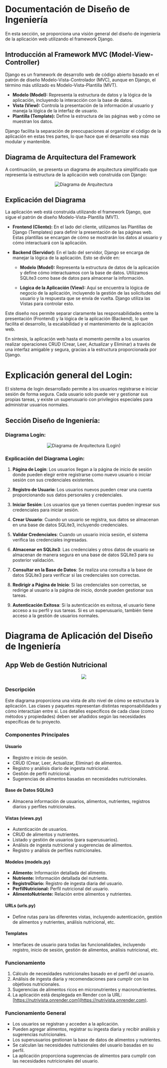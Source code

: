 # Documentación de Diseño de Ingeniería

En esta sección, se proporciona una visión general del diseño de ingeniería de la aplicación web utilizando el framework Django.

## Introducción al Framework MVC (Model-View-Controller)

Django es un framework de desarrollo web de código abierto basado en el patrón de diseño Modelo-Vista-Controlador (MVC), aunque en Django, el término más utilizado es Modelo-Vista-Plantilla (MVT). 

- **Modelo (Model):** Representa la estructura de datos y la lógica de la aplicación, incluyendo la interacción con la base de datos.
- **Vista (View):** Controla la presentación de la información al usuario y maneja la lógica de la interfaz de usuario.
- **Plantilla (Template):** Define la estructura de las páginas web y cómo se muestran los datos.

Django facilita la separación de preocupaciones al organizar el código de la aplicación en estas tres partes, lo que hace que el desarrollo sea más modular y mantenible.

## Diagrama de Arquitectura del Framework

A continuación, se presenta un diagrama de arquitectura simplificado que representa la estructura de la aplicación web construida con Django:

<p align="center">
  <img src="https://github.com/davidguillen2002/proyectoweb/blob/master/Diagrama%20de%20Arquitectura%20(Django).png" alt="Diagrama de Arquitectura">
</p>

## Explicación del Diagrama

La aplicación web está construida utilizando el framework Django, que sigue el patrón de diseño Modelo-Vista-Plantilla (MVT).

- **Frontend (Cliente):** En el lado del cliente, utilizamos las Plantillas de Django (Templates) para definir la presentación de las páginas web. Estas plantillas se encargan de cómo se mostrarán los datos al usuario y cómo interactuará con la aplicación.

- **Backend (Servidor):** En el lado del servidor, Django se encarga de manejar la lógica de la aplicación. Esto se divide en:

    - **Modelo (Model):** Representa la estructura de datos de la aplicación y define cómo interactuamos con la base de datos. Utilizamos SQLite3 como base de datos para almacenar la información.
    
    - **Lógica de la Aplicación (View):** Aquí se encuentra la lógica de negocio de la aplicación, incluyendo la gestión de las solicitudes del usuario y la respuesta que se envía de vuelta. Django utiliza las Vistas para controlar esto.
    
Este diseño nos permite separar claramente las responsabilidades entre la presentación (Frontend) y la lógica de la aplicación (Backend), lo que facilita el desarrollo, la escalabilidad y el mantenimiento de la aplicación web.

En síntesis, la aplicación web hasta el momento permite a los usuarios realizar operaciones CRUD (Crear, Leer, Actualizar y Eliminar) a través de una interfaz amigable y segura, gracias a la estructura proporcionada por Django.

# Explicación general del Login:
El sistema de login desarrollado permite a los usuarios registrarse e iniciar sesión de forma segura. Cada usuario solo puede ver y gestionar sus propias tareas, y existe un superusuario con privilegios especiales para administrar usuarios normales.

## Sección Diseño de Ingeniería:

### Diagrama Login:

<p align="center">
  <img src="https://github.com/davidguillen2002/proyectoweb/blob/master/Login.drawio.png" alt="Diagrama de Arquitectura (Login)">
</p>

### Explicación del Diagrama Login:

1. **Página de Login**: Los usuarios llegan a la página de inicio de sesión donde pueden elegir entre registrarse como nuevo usuario o iniciar sesión con sus credenciales existentes.

2. **Registro de Usuario**: Los usuarios nuevos pueden crear una cuenta proporcionando sus datos personales y credenciales.

3. **Iniciar Sesión**: Los usuarios que ya tienen cuentas pueden ingresar sus credenciales para iniciar sesión.

4. **Crear Usuario**: Cuando un usuario se registra, sus datos se almacenan en una base de datos SQLite3, incluyendo credenciales.

5. **Validar Credenciales**: Cuando un usuario inicia sesión, el sistema verifica las credenciales ingresadas.

6. **Almacenar en SQLite3**: Las credenciales y otros datos de usuario se almacenan de manera segura en una base de datos SQLite3 para su posterior validación.

7. **Consultar en la Base de Datos**: Se realiza una consulta a la base de datos SQLite3 para verificar si las credenciales son correctas.
8. **Redirigir a Página de Inicio**: Si las credenciales son correctas, se redirige al usuario a la página de inicio, donde pueden gestionar sus tareas.
9. **Autenticación Exitosa**: Si la autenticación es exitosa, el usuario tiene acceso a su perfil y sus tareas. Si es un superusuario, también tiene acceso a la gestión de usuarios normales.

# Diagrama de Aplicación del Diseño de Ingeniería
## App Web de Gestión Nutricional

<p align="center">
  <img src="https://github.com/davidguillen2002/proyectoweb/blob/master/Diagrama%20de%20App%20Nutricional.png">
</p>

### Descripción
Este diagrama proporciona una vista de alto nivel de cómo se estructura la aplicación. Las clases y paquetes representan distintas responsabilidades y cómo interactúan entre sí. Los detalles específicos de cada clase (como métodos y propiedades) deben ser añadidos según las necesidades específicas de tu proyecto.

### Componentes Principales

#### Usuario
- Registro e inicio de sesión.
- CRUD (Crear, Leer, Actualizar, Eliminar) de alimentos.
- Registro y análisis diario de ingesta nutricional.
- Gestión de perfil nutricional.
- Sugerencias de alimentos basadas en necesidades nutricionales.

#### Base de Datos SQLite3
- Almacena información de usuarios, alimentos, nutrientes, registros diarios y perfiles nutricionales.

#### Vistas (views.py)
- Autenticación de usuarios.
- CRUD de alimentos y nutrientes.
- Listado y gestión de usuarios (para superusuarios).
- Análisis de ingesta nutricional y sugerencias de alimentos.
- Registro y análisis de perfiles nutricionales.

#### Modelos (models.py)
- **Alimento:** Información detallada del alimento.
- **Nutriente:** Información detallada del nutriente.
- **RegistroDiario:** Registro de ingesta diaria del usuario.
- **PerfilNutricional:** Perfil nutricional del usuario.
- **AlimentoNutriente:** Relación entre alimentos y nutrientes.

#### URLs (urls.py)
- Define rutas para las diferentes vistas, incluyendo autenticación, gestión de alimentos y nutrientes, análisis nutricional, etc.

#### Templates
- Interfaces de usuario para todas las funcionalidades, incluyendo registro, inicio de sesión, gestión de alimentos, análisis nutricional, etc.

### Funcionamiento
1. Cálculo de necesidades nutricionales basado en el perfil del usuario.
2. Análisis de ingesta diaria y recomendaciones para cumplir con los objetivos nutricionales.
3. Sugerencias de alimentos ricos en micronutrientes y macronutrientes.
4. La aplicación está desplegada en Render con la URL: [https://nutrivista.onrender.com](https://nutrivista.onrender.com).

### Funcionamiento General
- Los usuarios se registran y acceden a la aplicación.
- Pueden agregar alimentos, registrar su ingesta diaria y recibir análisis y sugerencias nutricionales.
- Los superusuarios gestionan la base de datos de alimentos y nutrientes.
- Se calculan las necesidades nutricionales del usuario basadas en su perfil.
- La aplicación proporciona sugerencias de alimentos para cumplir con las necesidades nutricionales del usuario.

